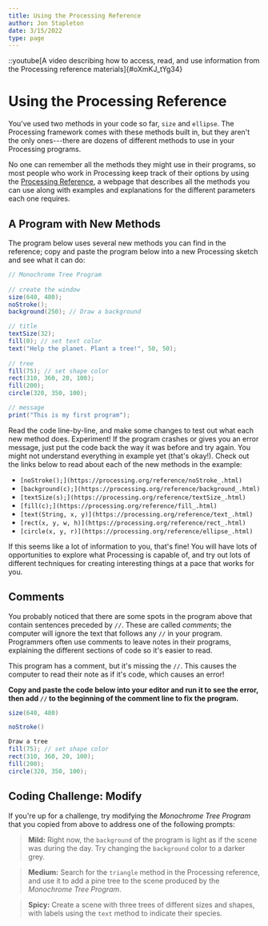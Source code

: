 ```yaml
---
title: Using the Processing Reference
author: Jon Stapleton
date: 3/15/2022
type: page
---
```


::youtube[A video describing how to access, read, and use information from the Processing reference materials]{#oXmKJ_tYg34}

# Using the Processing Reference

You've used two methods in your code so far, `size` and `ellipse`. The Processing framework comes with these methods built in, but they aren't the only ones---there are dozens of different methods to use in your Processing programs.

No one can remember all the methods they might use in their programs, so most people who work in Processing keep track of their options by using the [Processing Reference](), a webpage that describes all the methods you can use along with examples and explanations for the different parameters each one requires.

## A Program with New Methods

The program below uses several new methods you can find in the reference; copy and paste the program below into a new Processing sketch and see what it can do:

```java
// Monochrome Tree Program
      
// create the window
size(640, 480);
noStroke();
background(250); // Draw a background 

// title
textSize(32);
fill(0); // set text color
text("Help the planet. Plant a tree!", 50, 50);
  
// tree
fill(75); // set shape color  
rect(310, 360, 20, 100);   
fill(200); 
circle(320, 350, 100);

// message
print("This is my first program");
```

Read the code line-by-line, and make some changes to test out what each new method does. Experiment! If the program crashes or gives you an error message, just put the code back the way it was before and try again. You might not understand everything in example yet (that's okay!). Check out the links below to read about each of the new methods in the example:

* `[noStroke();](https://processing.org/reference/noStroke_.html)`
* `[background(c);](https://processing.org/reference/background_.html)`
* `[textSize(s);](https://processing.org/reference/textSize_.html)`
* `[fill(c);](https://processing.org/reference/fill_.html)`
* `[text(String, x, y)](https://processing.org/reference/text_.html)`
* `[rect(x, y, w, h)](https://processing.org/reference/rect_.html)`
* `[circle(x, y, r)](https://processing.org/reference/ellipse_.html)`

If this seems like a lot of information to you, that's fine! You will have lots of opportunities to explore what Processing is capable of, and try out lots of different techniques for creating interesting things at a pace that works for you.

## Comments

You probably noticed that there are some spots in the program above that contain sentences preceded by `//`. These are called *comments*; the computer will ignore the text that follows any `//` in your program. Programmers often use comments to leave notes in their programs, explaining the different sections of code so it's easier to read.

This program has a comment, but it's missing the `//`. This causes the computer to read their note as if it's code, which causes an error! 

**Copy and paste the code below into your editor and run it to see the error, then add `//` to the beginning of the comment line to fix the program.** 

```java
size(640, 480)

noStroke()

Draw a tree
fill(75); // set shape color  
rect(310, 360, 20, 100);   
fill(200); 
circle(320, 350, 100);
```

## Coding Challenge: Modify

If you're up for a challenge, try modifying the *Monochrome Tree Program* that you copied from above to address one of the following prompts:

> **Mild:** Right now, the `background` of the program is light as if the scene was during the day. Try changing the `background` color to a darker grey.

> **Medium:** Search for the `triangle` method in the Processing reference, and use it to add a pine tree to the scene produced by the *Monochrome Tree Program*.

> **Spicy:** Create a scene with three trees of different sizes and shapes, with labels using the `text` method to indicate their species.
